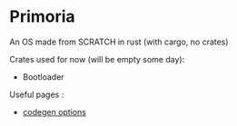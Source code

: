 # Primoria
An OS made from SCRATCH in rust (with cargo, no crates)

Crates used for now (will be empty some day):
- Bootloader

Useful pages :
- [codegen options](https://doc.rust-lang.org/rustc/codegen-options/index.html)